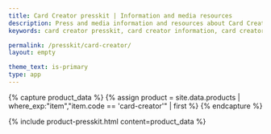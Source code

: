 ```yaml
---
title: Card Creator presskit | Information and media resources
description: Press and media information and resources about Card Creator
keywords: card creator presskit, card creator information, card creator press, card creator media, card creator resources

permalink: /presskit/card-creator/
layout: empty

theme_text: is-primary
type: app
---
```


{% capture product_data %}
  {% assign product = site.data.products | where_exp:"item","item.code == 'card-creator'" | first %}
{% endcapture %}

{% include product-presskit.html content=product_data %}